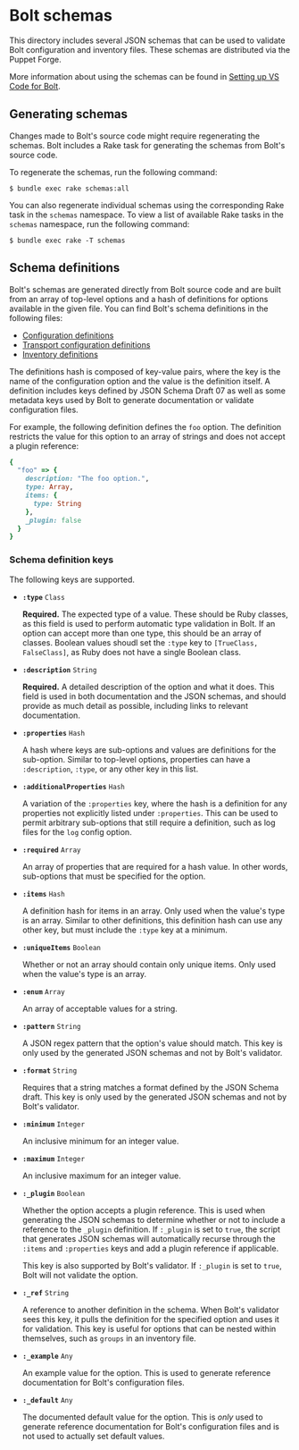 # Bolt schemas

This directory includes several JSON schemas that can be used to validate Bolt
configuration and inventory files. These schemas are distributed via the Puppet
Forge.

More information about using the schemas can be found in [Setting up VS Code for
Bolt](../documentation/vscode_and_bolt.md).

## Generating schemas

Changes made to Bolt's source code might require regenerating the schemas. Bolt
includes a Rake task for generating the schemas from Bolt's source code.

To regenerate the schemas, run the following command:

```shell
$ bundle exec rake schemas:all
```

You can also regenerate individual schemas using the corresponding Rake task in
the `schemas` namespace. To view a list of available Rake tasks in the `schemas`
namespace, run the following command:

```shell
$ bundle exec rake -T schemas
```

## Schema definitions

Bolt's schemas are generated directly from Bolt source code and are built from
an array of top-level options and a hash of definitions for options available in
the given file. You can find Bolt's schema definitions in the following files:

- [Configuration definitions](https://github.com/puppetlabs/bolt/blob/main/lib/bolt/config/options.rb)
- [Transport configuration definitions](https://github.com/puppetlabs/bolt/blob/main/lib/bolt/config/transport/options.rb)
- [Inventory definitions](https://github.com/puppetlabs/bolt/blob/main/lib/bolt/inventory/options.rb)

The definitions hash is composed of key-value pairs, where the key is the name
of the configuration option and the value is the definition itself. A definition
includes keys defined by JSON Schema Draft 07 as well as some metadata keys used
by Bolt to generate documentation or validate configuration files.

For example, the following definition defines the `foo` option. The definition
restricts the value for this option to an array of strings and does not accept a
plugin reference:

```ruby
{
  "foo" => {
    description: "The foo option.",
    type: Array,
    items: {
      type: String
    },
    _plugin: false
  }
}
```

### Schema definition keys

The following keys are supported.

- **`:type`** `Class`

  **Required.** The expected type of a value. These should be Ruby classes, as
  this field is used to perform automatic type validation in Bolt. If an option
  can accept more than one type, this should be an array of classes. Boolean
  values shoudl set the `:type` key to `[TrueClass, FalseClass]`, as Ruby does
  not have a single Boolean class.

- **`:description`** `String`

  **Required.** A detailed description of the option and what it does. This
  field is used in both documentation and the JSON schemas, and should provide
  as much detail as possible, including links to relevant documentation.

- **`:properties`** `Hash`

  A hash where keys are sub-options and values are definitions for the
  sub-option. Similar to top-level options, properties can have a
  `:description`, `:type`, or any other key in this list.

- **`:additionalProperties`** `Hash`

  A variation of the `:properties` key, where the hash is a definition for any
  properties not explicitly listed under `:properties`. This can be used to
  permit arbitrary sub-options that still require a definition, such as log
  files for the `log` config option.

- **`:required`** `Array`

  An array of properties that are required for a hash value. In other words,
  sub-options that must be specified for the option.

- **`:items`** `Hash`

  A definition hash for items in an array. Only used when the value's type is an
  array. Similar to other definitions, this definition hash can use any other
  key, but must include the `:type` key at a minimum.

- **`:uniqueItems`** `Boolean`

  Whether or not an array should contain only unique items. Only used when the
  value's type is an array.

- **`:enum`** `Array`

  An array of acceptable values for a string.

- **`:pattern`** `String`

  A JSON regex pattern that the option's value should match. This key is only
  used by the generated JSON schemas and not by Bolt's validator.

- **`:format`** `String`

  Requires that a string matches a format defined by the JSON Schema draft. This
  key is only used by the generated JSON schemas and not by Bolt's validator.

- **`:minimum`** `Integer`

  An inclusive minimum for an integer value.

- **`:maximum`** `Integer`

  An inclusive maximum for an integer value.

- **`:_plugin`** `Boolean`

  Whether the option accepts a plugin reference. This is used when generating
  the JSON schemas to determine whether or not to include a reference to the
  `_plugin` definition. If `:_plugin` is set to `true`, the script that
  generates JSON schemas will automatically recurse through the `:items` and
  `:properties` keys and add a plugin reference if applicable.

  This key is also supported by Bolt's validator. If `:_plugin` is set to
  `true`, Bolt will not validate the option.

- **`:_ref`** `String`

  A reference to another definition in the schema. When Bolt's validator sees
  this key, it pulls the definition for the specified option and uses it for
  validation. This key is useful for options that can be nested within
  themselves, such as `groups` in an inventory file.

- **`:_example`** `Any`

  An example value for the option. This is used to generate reference
  documentation for Bolt's configuration files.

- **`:_default`** `Any`

  The documented default value for the option. This is _only_ used to generate
  reference documentation for Bolt's configuration files and is not used to
  actually set default values.
